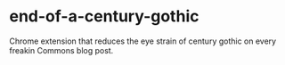 # end-of-a-century-gothic
Chrome extension that reduces the eye strain of century gothic on every freakin Commons blog post. 
